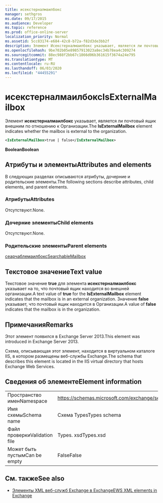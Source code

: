 ```yaml
---
title: исекстерналмаилбокс
manager: sethgros
ms.date: 09/17/2015
ms.audience: Developer
ms.topic: reference
ms.prod: office-online-server
localization_priority: Normal
ms.assetid: 5cc83174-e684-42c8-b72a-f82d3de3bb2f
description: Элемент Исекстерналмаилбокс указывает, является ли почтовый ящик внешним по отношению к Организации.
ms.openlocfilehash: 9be702b05e89857913023a8ec34b78ea4c309274
ms.sourcegitcommit: 88ec988f2bb67c1866d06b361615f3674a24e795
ms.translationtype: MT
ms.contentlocale: ru-RU
ms.lasthandoff: 06/03/2020
ms.locfileid: "44455291"
---
```

# <a name="isexternalmailbox"></a><span data-ttu-id="bb444-103">исекстерналмаилбокс</span><span class="sxs-lookup"><span data-stu-id="bb444-103">IsExternalMailbox</span></span>

<span data-ttu-id="bb444-104">Элемент **исекстерналмаилбокс** указывает, является ли почтовый ящик внешним по отношению к Организации.</span><span class="sxs-lookup"><span data-stu-id="bb444-104">The **IsExternalMailbox** element indicates whether the mailbox is external to the organization.</span></span> 
  
```XML
<IsExternalMailbox>true | false</IsExternalMailbox>
```

 <span data-ttu-id="bb444-105">**Boolean**</span><span class="sxs-lookup"><span data-stu-id="bb444-105">**Boolean**</span></span>
## <a name="attributes-and-elements"></a><span data-ttu-id="bb444-106">Атрибуты и элементы</span><span class="sxs-lookup"><span data-stu-id="bb444-106">Attributes and elements</span></span>

<span data-ttu-id="bb444-107">В следующих разделах описываются атрибуты, дочерние и родительские элементы.</span><span class="sxs-lookup"><span data-stu-id="bb444-107">The following sections describe attributes, child elements, and parent elements.</span></span>
  
### <a name="attributes"></a><span data-ttu-id="bb444-108">Атрибуты</span><span class="sxs-lookup"><span data-stu-id="bb444-108">Attributes</span></span>

<span data-ttu-id="bb444-109">Отсутствуют.</span><span class="sxs-lookup"><span data-stu-id="bb444-109">None.</span></span>
  
### <a name="child-elements"></a><span data-ttu-id="bb444-110">Дочерние элементы</span><span class="sxs-lookup"><span data-stu-id="bb444-110">Child elements</span></span>

<span data-ttu-id="bb444-111">Отсутствуют.</span><span class="sxs-lookup"><span data-stu-id="bb444-111">None.</span></span>
  
### <a name="parent-elements"></a><span data-ttu-id="bb444-112">Родительские элементы</span><span class="sxs-lookup"><span data-stu-id="bb444-112">Parent elements</span></span>

[<span data-ttu-id="bb444-113">сеарчаблемаилбокс</span><span class="sxs-lookup"><span data-stu-id="bb444-113">SearchableMailbox</span></span>](searchablemailbox.md)
  
## <a name="text-value"></a><span data-ttu-id="bb444-114">Текстовое значение</span><span class="sxs-lookup"><span data-stu-id="bb444-114">Text value</span></span>

<span data-ttu-id="bb444-115">Текстовое значение **true** для элемента **исекстерналмаилбокс** указывает на то, что почтовый ящик находится во внешней организации.</span><span class="sxs-lookup"><span data-stu-id="bb444-115">A text value of **true** for the **IsExternalMailbox** element indicates that the mailbox is in an external organization.</span></span> <span data-ttu-id="bb444-116">Значение **false** указывает, что почтовый ящик находится в Организации.</span><span class="sxs-lookup"><span data-stu-id="bb444-116">A value of **false** indicates that the mailbox is in the organization.</span></span> 
  
## <a name="remarks"></a><span data-ttu-id="bb444-117">Примечания</span><span class="sxs-lookup"><span data-stu-id="bb444-117">Remarks</span></span>

<span data-ttu-id="bb444-118">Этот элемент появился в Exchange Server 2013.</span><span class="sxs-lookup"><span data-stu-id="bb444-118">This element was introduced in Exchange Server 2013.</span></span>
  
<span data-ttu-id="bb444-119">Схема, описывающая этот элемент, находится в виртуальном каталоге IIS, в котором размещены веб-службы Exchange.</span><span class="sxs-lookup"><span data-stu-id="bb444-119">The schema that describes this element is located in the IIS virtual directory that hosts Exchange Web Services.</span></span>
  
## <a name="element-information"></a><span data-ttu-id="bb444-120">Сведения об элементе</span><span class="sxs-lookup"><span data-stu-id="bb444-120">Element information</span></span>

|||
|:-----|:-----|
|<span data-ttu-id="bb444-121">Пространство имен</span><span class="sxs-lookup"><span data-stu-id="bb444-121">Namespace</span></span>  <br/> |https://schemas.microsoft.com/exchange/services/2006/types  <br/> |
|<span data-ttu-id="bb444-122">Имя схемы</span><span class="sxs-lookup"><span data-stu-id="bb444-122">Schema name</span></span>  <br/> |<span data-ttu-id="bb444-123">Схема Types</span><span class="sxs-lookup"><span data-stu-id="bb444-123">Types schema</span></span>  <br/> |
|<span data-ttu-id="bb444-124">Файл проверки</span><span class="sxs-lookup"><span data-stu-id="bb444-124">Validation file</span></span>  <br/> |<span data-ttu-id="bb444-125">Types. xsd</span><span class="sxs-lookup"><span data-stu-id="bb444-125">Types.xsd</span></span>  <br/> |
|<span data-ttu-id="bb444-126">Может быть пустым</span><span class="sxs-lookup"><span data-stu-id="bb444-126">Can be empty</span></span>  <br/> |<span data-ttu-id="bb444-127">False</span><span class="sxs-lookup"><span data-stu-id="bb444-127">False</span></span>  <br/> |
   
## <a name="see-also"></a><span data-ttu-id="bb444-128">См. также</span><span class="sxs-lookup"><span data-stu-id="bb444-128">See also</span></span>



- [<span data-ttu-id="bb444-129">Элементы XML веб-служб Exchange в Exchange</span><span class="sxs-lookup"><span data-stu-id="bb444-129">EWS XML elements in Exchange</span></span>](ews-xml-elements-in-exchange.md)

